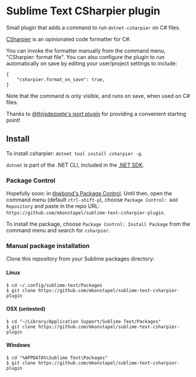 Sublime Text CSharpier plugin
=========================

Small plugin that adds a command to run `dotnet-csharpier` on C# files.

[CSharpier][csharpier] is an opinionated code formatter for C#.

You can invoke the formatter manually from the command menu, "CSharpier: format file". You can also configure the plugin to run automatically on save by editing your user/project settings to include:

    {
        "csharpier.format_on_save": true,
    }

Note that the command is only visible, and runs on save, when used on C# files.

Thanks to [@thijsdezoete's isort plugin][isort-plugin] for providing a convenient starting point!


## Install

To install csharpier: `dotnet tool install csharpier -g`.

`dotnet` is part of the .NET CLI, included in the [.NET SDK][dotnet-sdk].

### Package Control

Hopefully soon: in [@wbond's Package Control][package-control]. Until then, open the command menu (default `ctrl-shift-p`), choose `Package Control: Add Repository` and paste in the repo URL: `https://github.com/mkonstapel/sublime-text-csharpier-plugin`.

To install the package, choose `Package Control: Install Package` from the command menu and search for `csharpier`.

### Manual package installation

Clone this repository from your Sublime packages directory:

#### Linux

```
$ cd ~/.config/sublime-text/Packages
$ git clone https://github.com/mkonstapel/sublime-text-csharpier-plugin
```

#### OSX (untested)

```
$ cd "~/Library/Application Support/Sublime Text/Packages"
$ git clone https://github.com/mkonstapel/sublime-text-csharpier-plugin
```

#### Windows

```
$ cd "%APPDATA%\Sublime Text\Packages"
$ git clone https://github.com/mkonstapel/sublime-text-csharpier-plugin
```

[csharpier]: https://csharpier.com
[package-control]: https://packagecontrol.io/
[isort-plugin]: https://github.com/thijsdezoete/sublime-text-isort-plugin
[dotnet-sdk]: https://learn.microsoft.com/en-us/dotnet/core/sdk#how-to-install-the-net-sdk


